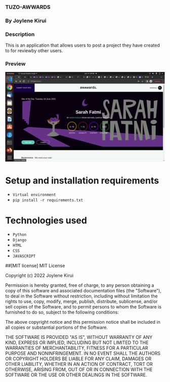 

### TUZO-AWWARDS

### By Joylene Kirui

### Description
This is an application that allows users to post a project they  have created to for reviewby other users.

### Preview
![](AWWARD.png)

# Setup and installation requirements
* `Virtual environment`
* `pip install -r requirements.txt`

# Technologies used
* `Python`
* `Django`
* `HTML`
* `CSS`
* `JAVASCRIPT`

##[MIT license]
MIT License

Copyright (c) 2022 Joylene Kirui

Permission is hereby granted, free of charge, to any person obtaining a copy of this software and associated documentation files (the "Software"), to deal in the Software without restriction, including without limitation the rights to use, copy, modify, merge, publish, distribute, sublicense, and/or sell copies of the Software, and to permit persons to whom the Software is furnished to do so, subject to the following conditions:

The above copyright notice and this permission notice shall be included in all copies or substantial portions of the Software.

THE SOFTWARE IS PROVIDED "AS IS", WITHOUT WARRANTY OF ANY KIND, EXPRESS OR IMPLIED, INCLUDING BUT NOT LIMITED TO THE WARRANTIES OF MERCHANTABILITY, FITNESS FOR A PARTICULAR PURPOSE AND NONINFRINGEMENT. IN NO EVENT SHALL THE AUTHORS OR COPYRIGHT HOLDERS BE LIABLE FOR ANY CLAIM, DAMAGES OR OTHER LIABILITY, WHETHER IN AN ACTION OF CONTRACT, TORT OR OTHERWISE, ARISING FROM, OUT OF OR IN CONNECTION WITH THE SOFTWARE OR THE USE OR OTHER DEALINGS IN THE SOFTWARE.



